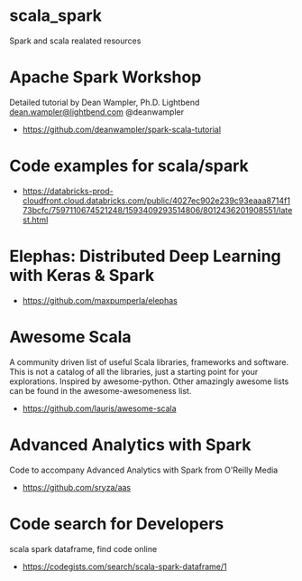 # scala_spark
Spark and scala realated resources


# Apache Spark Workshop
Detailed tutorial by Dean Wampler, Ph.D. Lightbend dean.wampler@lightbend.com @deanwampler
- https://github.com/deanwampler/spark-scala-tutorial


# Code examples for scala/spark
- https://databricks-prod-cloudfront.cloud.databricks.com/public/4027ec902e239c93eaaa8714f173bcfc/7597110674521248/1593409293514806/8012436201908551/latest.html


# Elephas: Distributed Deep Learning with Keras & Spark 
- https://github.com/maxpumperla/elephas

# Awesome Scala 
A community driven list of useful Scala libraries, frameworks and software. This is not a catalog of all the libraries, just a starting point for your explorations. Inspired by awesome-python. Other amazingly awesome lists can be found in the awesome-awesomeness list.
- https://github.com/lauris/awesome-scala


# Advanced Analytics with Spark
Code to accompany Advanced Analytics with Spark from O'Reilly Media
- https://github.com/sryza/aas


# Code search for Developers
scala spark dataframe, find code online
- https://codegists.com/search/scala-spark-dataframe/1

